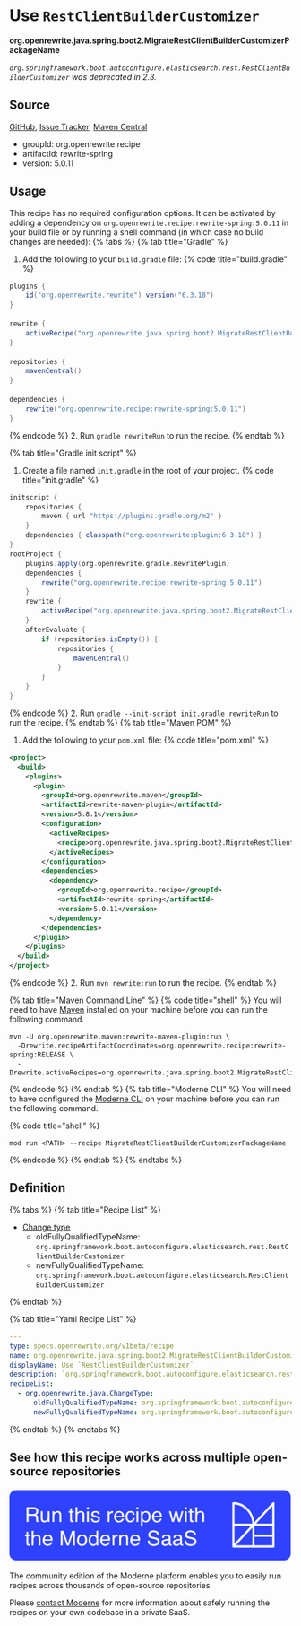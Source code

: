 # Use `RestClientBuilderCustomizer`

**org.openrewrite.java.spring.boot2.MigrateRestClientBuilderCustomizerPackageName**

_`org.springframework.boot.autoconfigure.elasticsearch.rest.RestClientBuilderCustomizer` was deprecated in 2.3._

## Source

[GitHub](https://github.com/openrewrite/rewrite-spring/blob/main/src/main/resources/META-INF/rewrite/spring-boot-23.yml), [Issue Tracker](https://github.com/openrewrite/rewrite-spring/issues), [Maven Central](https://central.sonatype.com/artifact/org.openrewrite.recipe/rewrite-spring/5.0.11/jar)

* groupId: org.openrewrite.recipe
* artifactId: rewrite-spring
* version: 5.0.11


## Usage

This recipe has no required configuration options. It can be activated by adding a dependency on `org.openrewrite.recipe:rewrite-spring:5.0.11` in your build file or by running a shell command (in which case no build changes are needed): 
{% tabs %}
{% tab title="Gradle" %}
1. Add the following to your `build.gradle` file:
{% code title="build.gradle" %}
```groovy
plugins {
    id("org.openrewrite.rewrite") version("6.3.18")
}

rewrite {
    activeRecipe("org.openrewrite.java.spring.boot2.MigrateRestClientBuilderCustomizerPackageName")
}

repositories {
    mavenCentral()
}

dependencies {
    rewrite("org.openrewrite.recipe:rewrite-spring:5.0.11")
}
```
{% endcode %}
2. Run `gradle rewriteRun` to run the recipe.
{% endtab %}

{% tab title="Gradle init script" %}
1. Create a file named `init.gradle` in the root of your project.
{% code title="init.gradle" %}
```groovy
initscript {
    repositories {
        maven { url "https://plugins.gradle.org/m2" }
    }
    dependencies { classpath("org.openrewrite:plugin:6.3.18") }
}
rootProject {
    plugins.apply(org.openrewrite.gradle.RewritePlugin)
    dependencies {
        rewrite("org.openrewrite.recipe:rewrite-spring:5.0.11")
    }
    rewrite {
        activeRecipe("org.openrewrite.java.spring.boot2.MigrateRestClientBuilderCustomizerPackageName")
    }
    afterEvaluate {
        if (repositories.isEmpty()) {
            repositories {
                mavenCentral()
            }
        }
    }
}
```
{% endcode %}
2. Run `gradle --init-script init.gradle rewriteRun` to run the recipe.
{% endtab %}
{% tab title="Maven POM" %}
1. Add the following to your `pom.xml` file:
{% code title="pom.xml" %}
```xml
<project>
  <build>
    <plugins>
      <plugin>
        <groupId>org.openrewrite.maven</groupId>
        <artifactId>rewrite-maven-plugin</artifactId>
        <version>5.8.1</version>
        <configuration>
          <activeRecipes>
            <recipe>org.openrewrite.java.spring.boot2.MigrateRestClientBuilderCustomizerPackageName</recipe>
          </activeRecipes>
        </configuration>
        <dependencies>
          <dependency>
            <groupId>org.openrewrite.recipe</groupId>
            <artifactId>rewrite-spring</artifactId>
            <version>5.0.11</version>
          </dependency>
        </dependencies>
      </plugin>
    </plugins>
  </build>
</project>
```
{% endcode %}
2. Run `mvn rewrite:run` to run the recipe.
{% endtab %}

{% tab title="Maven Command Line" %}
{% code title="shell" %}
You will need to have [Maven](https://maven.apache.org/download.cgi) installed on your machine before you can run the following command.

```shell
mvn -U org.openrewrite.maven:rewrite-maven-plugin:run \
  -Drewrite.recipeArtifactCoordinates=org.openrewrite.recipe:rewrite-spring:RELEASE \
  -Drewrite.activeRecipes=org.openrewrite.java.spring.boot2.MigrateRestClientBuilderCustomizerPackageName
```
{% endcode %}
{% endtab %}
{% tab title="Moderne CLI" %}
You will need to have configured the [Moderne CLI](https://docs.moderne.io/moderne-cli/cli-intro) on your machine before you can run the following command.

{% code title="shell" %}
```shell
mod run <PATH> --recipe MigrateRestClientBuilderCustomizerPackageName
```
{% endcode %}
{% endtab %}
{% endtabs %}

## Definition

{% tabs %}
{% tab title="Recipe List" %}
* [Change type](../../../java/changetype.md)
  * oldFullyQualifiedTypeName: `org.springframework.boot.autoconfigure.elasticsearch.rest.RestClientBuilderCustomizer`
  * newFullyQualifiedTypeName: `org.springframework.boot.autoconfigure.elasticsearch.RestClientBuilderCustomizer`

{% endtab %}

{% tab title="Yaml Recipe List" %}
```yaml
---
type: specs.openrewrite.org/v1beta/recipe
name: org.openrewrite.java.spring.boot2.MigrateRestClientBuilderCustomizerPackageName
displayName: Use `RestClientBuilderCustomizer`
description: `org.springframework.boot.autoconfigure.elasticsearch.rest.RestClientBuilderCustomizer` was deprecated in 2.3.
recipeList:
  - org.openrewrite.java.ChangeType:
      oldFullyQualifiedTypeName: org.springframework.boot.autoconfigure.elasticsearch.rest.RestClientBuilderCustomizer
      newFullyQualifiedTypeName: org.springframework.boot.autoconfigure.elasticsearch.RestClientBuilderCustomizer

```
{% endtab %}
{% endtabs %}

## See how this recipe works across multiple open-source repositories

[![Moderne Link Image](/.gitbook/assets/ModerneRecipeButton.png)](https://app.moderne.io/recipes/org.openrewrite.java.spring.boot2.MigrateRestClientBuilderCustomizerPackageName)

The community edition of the Moderne platform enables you to easily run recipes across thousands of open-source repositories.

Please [contact Moderne](https://moderne.io/product) for more information about safely running the recipes on your own codebase in a private SaaS.
